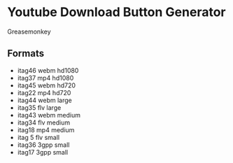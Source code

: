 
# Youtube Download Button Generator

Greasemonkey

## Formats

- itag46 webm hd1080
- itag37 mp4 hd1080
- itag45 webm hd720
- itag22 mp4 hd720
- itag44 webm large
- itag35 flv large
- itag43 webm medium
- itag34 flv medium
- itag18 mp4 medium
- itag 5 flv small
- itag36 3gpp small
- itag17 3gpp small

